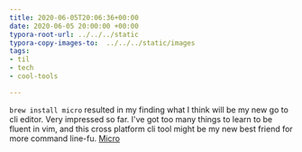 ```yaml
---
title: 2020-06-05T20:06:36+00:00
date: 2020-06-05 20:00:00 +00:00
typora-root-url: ../../../static
typora-copy-images-to:  ../../../static/images
tags:
- til
- tech
- cool-tools

---
```

`brew install micro` resulted in my finding what I think will be my new go to cli editor. Very impressed so far. I've got too many things to learn to be fluent in vim, and this cross platform cli tool might be my new best friend for more command line-fu. [Micro](https://github.com/zyedidia/micro "Micro")
